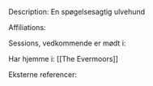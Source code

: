 Description:
En spøgelsesagtig ulvehund

Affiliations:


Sessions, vedkommende er mødt i:


Har hjemme i:
[[The Evermoors]]

Eksterne referencer:
